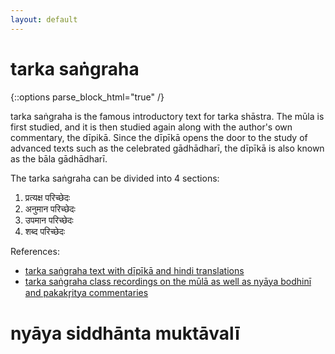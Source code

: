 ```yaml
---
layout: default
---
```


# tarka saṅgraha

{::options parse_block_html="true" /}

tarka saṅgraha is the famous introductory text for tarka shāstra.
The mūla is first studied, and it is then studied again along
with the author's own commentary, the dīpikā. Since the dīpīkā
opens the door to the study of advanced texts such as the
celebrated gādhādharī, the dīpīkā is also known as the bāla gādhādharī.

The tarka saṅgraha can be divided into 4 sections:

1. प्रत्यक्ष परिच्छेदः
2. अनुमान परिच्छेदः
3. उपमान परिच्छेदः
4. शब्द परिच्छेदः

References:

- [tarka saṅgraha text with dīpīkā and hindi translations][ts-jha]
- [tarka saṅgraha class recordings on the mūlā as well as nyāya bodhinī and pakakr̥itya commentaries][ts-sn]

[ts-jha]: https://archive.org/details/TarkaSangrahaDeepikaAcharyaAnandJha
[ts-sn]: http://shastranethralaya.org/discourse/03tarka/

# nyāya siddhānta muktāvalī

